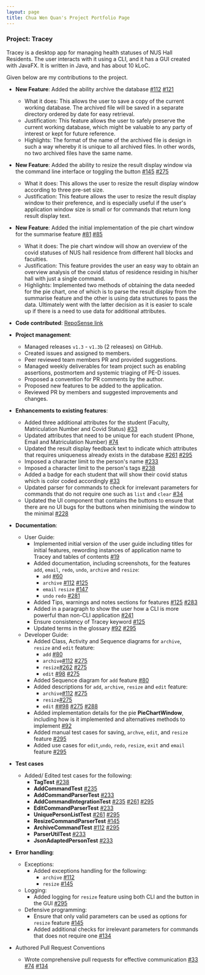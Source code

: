 ```yaml
---
layout: page
title: Chua Wen Quan's Project Portfolio Page
---
```


### Project: Tracey

Tracey is a desktop app for managing health statuses of NUS Hall Residents. The user interacts with it using a CLI, and it has a GUI created with JavaFX. It is written in Java, and has about 10 kLoC.

Given below are my contributions to the project.

* **New Feature**: Added the ability archive the database [\#112](https://github.com/AY2122S2-CS2103T-T12-3/tp/pull/112) [\#121](https://github.com/AY2122S2-CS2103T-T12-3/tp/pull/121)
  * What it does: This allows the user to save a copy of the current working database. The archived file will be saved in a separate directory ordered by date for easy retrieval.
  * Justification: This feature allows the user to safely preserve the current working database, which might be valuable to any party of interest or kept for future reference.
  * Highlights: The format of the name of the archived file is design in such a way whereby it is unique to all archived files. In other words, no two archived files have the same name.

* **New Feature**: Added the ability to resize the result display window via the command line interface or toggling the button [\#145](https://github.com/AY2122S2-CS2103T-T12-3/tp/pull/145) [\#275](https://github.com/AY2122S2-CS2103T-T12-3/tp/pull/275)
  * What it does: This allows the user to resize the result display window according to three pre-set size.
  * Justification: This feature allows the user to resize the result display window to their preference, and is especially useful if the user's application window size is small or for commands that return long result display text.

* **New Feature**: Added the initial implementation of the pie chart window for the summarise feature [\#81](https://github.com/AY2122S2-CS2103T-T12-3/tp/pull/81) [\#85](https://github.com/AY2122S2-CS2103T-T12-3/tp/pull/85)
  * What it does: The pie chart window will show an overview of the covid statuses of NUS hall residence from different hall blocks and faculties.
  * Justification: This feature provides the user an easy way to obtain an overview analysis of the covid status of residence residing in his/her hall with just a single command.
  * Highlights: Implemented two methods of obtaining the data needed for the pie chart, one of which is to parse the result display from the summarise feature and the other is using data structures to pass the data. Ultimately went with the latter decision as it is easier to scale up if there is a need to use data for additional attributes.

* **Code contributed**: [RepoSense link](https://nus-cs2103-ay2122s2.github.io/tp-dashboard/?search=cwq2326&breakdown=true&sort=groupTitle&sortWithin=title&since=2022-02-18&timeframe=commit&mergegroup=&groupSelect=groupByRepos&checkedFileTypes=docs~functional-code~test-code~other)

* **Project management**:
  * Managed releases `v1.3` - `v1.3b` (2 releases) on GitHub.
  * Created issues and assigned to members.
  * Peer reviewed team members PR and provided suggestions.
  * Managed weekly deliverables for team project such as enabling assertions, postmortem and systemic triaging of PE-D issues.
  * Proposed a convention for PR comments by the author.
  * Proposed new features to be added to the application.
  * Reviewed PR by members and suggested improvements and changes.

* **Enhancements to existing features**:
  * Added three additional attributes for the student (Faculty, Matriculation Number and Covid Status) [\#33](https://github.com/AY2122S2-CS2103T-T12-3/tp/pull/33)
  * Updated attributes that need to be unique for each student (Phone, Email and Matriculation Number) [\#74](https://github.com/AY2122S2-CS2103T-T12-3/tp/pull/74)
  * Updated the result display feedback text to indicate which attributes that requires uniqueness already exists in the database [\#261](https://github.com/AY2122S2-CS2103T-T12-3/tp/pull/261) [\#295](https://github.com/AY2122S2-CS2103T-T12-3/tp/pull/295)
  * Imposed a character limit to the person's name [\#233](https://github.com/AY2122S2-CS2103T-T12-3/tp/pull/233)
  * Imposed a character limit to the person's tags [\#238](https://github.com/AY2122S2-CS2103T-T12-3/tp/pull/238)
  * Added a badge for each student that will show their covid status which is color coded accordingly [\#33](https://github.com/AY2122S2-CS2103T-T12-3/tp/pull/33)
  * Updated parser for commands to check for irrelevant parameters for commands that do not require one such as `list` and `clear` [\#34](https://github.com/AY2122S2-CS2103T-T12-3/tp/pull/34)
  * Updated the UI component that contains the buttons to ensure that there are no UI bugs for the buttons when minimising the window to the minimal [\#228](https://github.com/AY2122S2-CS2103T-T12-3/tp/pull/228)

* **Documentation**:
  * User Guide:
    * Implemented initial version of the user guide including titles for initial features, rewording instances of application name to Tracey and tables of contents [\#19](https://github.com/AY2122S2-CS2103T-T12-3/tp/pull/19)
    * Added documentation, including screenshots, for the features `add`, `email`, `redo`, `undo`, `archive` and `resize`:
      * `add` [\#60](https://github.com/AY2122S2-CS2103T-T12-3/tp/pull/60)
      * `archive` [\#112](https://github.com/AY2122S2-CS2103T-T12-3/tp/pull/112) [\#125](https://github.com/AY2122S2-CS2103T-T12-3/tp/pull/125)
      * `email` `resize` [\#147](https://github.com/AY2122S2-CS2103T-T12-3/tp/pull/147) 
      * `undo` `redo` [\#281](https://github.com/AY2122S2-CS2103T-T12-3/tp/pull/281)
    * Added Tips, warnings and notes sections for features [\#125](https://github.com/AY2122S2-CS2103T-T12-3/tp/pull/125) [\#283](https://github.com/AY2122S2-CS2103T-T12-3/tp/pull/283)
    * Added in a paragraph to show the user how a CLI is more powerful than non-CLI application [\#241](https://github.com/AY2122S2-CS2103T-T12-3/tp/pull/241)
    * Ensure consistency of Tracey keyword [\#125](https://github.com/AY2122S2-CS2103T-T12-3/tp/pull/125)
    * Updated terms in the glossary [\#92](https://github.com/AY2122S2-CS2103T-T12-3/tp/pull/92) [\#295](https://github.com/AY2122S2-CS2103T-T12-3/tp/pull/295)
  * Developer Guide:
    * Added Class, Activity and Sequence diagrams for `archive`, `resize` and `edit` feature:
      * `add` [\#80](https://github.com/AY2122S2-CS2103T-T12-3/tp/pull/80)
      * `archive`[\#112](https://github.com/AY2122S2-CS2103T-T12-3/tp/pull/112) [\#275](https://github.com/AY2122S2-CS2103T-T12-3/tp/pull/275)
      * `resize`[\#262](https://github.com/AY2122S2-CS2103T-T12-3/tp/pull/262) [\#275](https://github.com/AY2122S2-CS2103T-T12-3/tp/pull/275)
      * `edit` [\#98](https://github.com/AY2122S2-CS2103T-T12-3/tp/pull/98) [\#275](https://github.com/AY2122S2-CS2103T-T12-3/tp/pull/275)
    * Added Sequence diagram for `add` feature [\#80](https://github.com/AY2122S2-CS2103T-T12-3/tp/pull/80) 
    * Added descriptions for `add`, `archive`, `resize` and `edit` feature: 
      * `archive`[\#112](https://github.com/AY2122S2-CS2103T-T12-3/tp/pull/112) [\#275](https://github.com/AY2122S2-CS2103T-T12-3/tp/pull/275)
      * `resize`[\#275](https://github.com/AY2122S2-CS2103T-T12-3/tp/pull/275)
      * `edit` [\##98](https://github.com/AY2122S2-CS2103T-T12-3/tp/pull/98) [\#275](https://github.com/AY2122S2-CS2103T-T12-3/tp/pull/275) [\#288](https://github.com/AY2122S2-CS2103T-T12-3/tp/pull/288)
    * Added implementation details for the pie **PieChartWindow**, including how is it implemented and alternatives methods to implement [\#92](https://github.com/AY2122S2-CS2103T-T12-3/tp/pull/92)
    * Added manual test cases for saving, `archve`, `edit`, and `resize` feature [\#295](https://github.com/AY2122S2-CS2103T-T12-3/tp/pull/295)
    * Added use cases for `edit`,`undo`, `redo`, `resize`, `exit` and `email` feature [\#295](https://github.com/AY2122S2-CS2103T-T12-3/tp/pull/295)
    
* **Test cases**
  * Added/ Edited test cases for the following:
    * **TagTest** [\#238](https://github.com/AY2122S2-CS2103T-T12-3/tp/pull/238)
    * **AddCommandTest** [\#235](https://github.com/AY2122S2-CS2103T-T12-3/tp/pull/235)
    * **AddCommandParserTest** [\#233](https://github.com/AY2122S2-CS2103T-T12-3/tp/pull/233)
    * **AddCommandIntegrationTest** [\#235](https://github.com/AY2122S2-CS2103T-T12-3/tp/pull/235) [\#261](https://github.com/AY2122S2-CS2103T-T12-3/tp/pull/261) [\#295](https://github.com/AY2122S2-CS2103T-T12-3/tp/pull/295)
    * **EditCommandParserTest** [\#233](https://github.com/AY2122S2-CS2103T-T12-3/tp/pull/233)
    * **UniquePersonListTest** [\#261](https://github.com/AY2122S2-CS2103T-T12-3/tp/pull/261) [\#295](https://github.com/AY2122S2-CS2103T-T12-3/tp/pull/295)
    * **ResizeCommandParserTest** [\#145](https://github.com/AY2122S2-CS2103T-T12-3/tp/pull/145)
    * **ArchiveCommandTest** [\#112](https://github.com/AY2122S2-CS2103T-T12-3/tp/pull/112) [\#295](https://github.com/AY2122S2-CS2103T-T12-3/tp/pull/295)
    * **ParserUtilTest** [\#233](https://github.com/AY2122S2-CS2103T-T12-3/tp/pull/233)
    * **JsonAdaptedPersonTest** [\#233](https://github.com/AY2122S2-CS2103T-T12-3/tp/pull/233)
    
* **Error handling**:
  * Exceptions:
    * Added exceptions handling for the following:
      * `archive` [\#112](https://github.com/AY2122S2-CS2103T-T12-3/tp/pull/112)
      * `resize` [\#145](https://github.com/AY2122S2-CS2103T-T12-3/tp/pull/145)
  * Logging:
    * Added logging for `resize` feature using both CLI and the button in the GUI [\#295](https://github.com/AY2122S2-CS2103T-T12-3/tp/pull/295)
  * Defensive programming:
    * Ensure that only valid parameters can be used as options for `resize` feature [\#145](https://github.com/AY2122S2-CS2103T-T12-3/tp/pull/145)
    * Added additional checks for irrelevant parameters for commands that does not require one [\#134](https://github.com/AY2122S2-CS2103T-T12-3/tp/pull/134) 

* Authored Pull Request Conventions
  * Wrote comprehensive pull requests for effective communication [\#33](https://github.com/AY2122S2-CS2103T-T12-3/tp/pull/33) [\#74](https://github.com/AY2122S2-CS2103T-T12-3/tp/pull/74) [\#134](https://github.com/AY2122S2-CS2103T-T12-3/tp/pull/134)